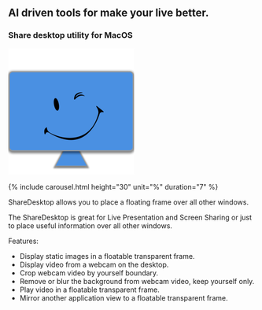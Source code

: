 
## AI driven tools for make your live better.

### Share desktop utility for MacOS

![default](./256.png)

{% include carousel.html height="30" unit="%" duration="7" %}

ShareDesktop allows you to place a floating frame over all other windows.
 
The ShareDesktop is great for Live Presentation and Screen Sharing or just to place useful information over all other windows.

Features:
* Display static images in a floatable transparent frame.
* Display video from a webcam on the desktop.
* Crop webcam video by yourself boundary.
* Remove or blur the background from webcam video, keep yourself only.
* Play video in a floatable transparent frame.
* Mirror another application view to a floatable transparent frame.

